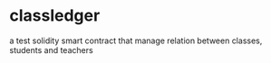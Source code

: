 # classledger
a test solidity smart contract that manage relation between classes, students and teachers
